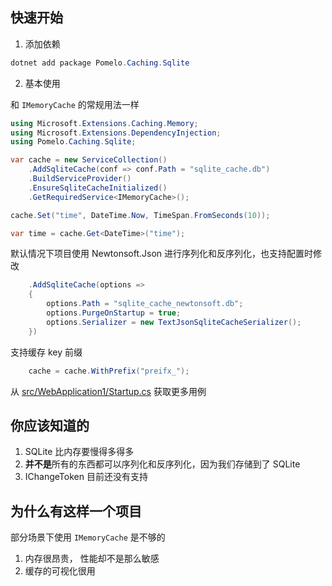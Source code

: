 ## 快速开始

1. 添加依赖

```c#
dotnet add package Pomelo.Caching.Sqlite
```

2. 基本使用

和 `IMemoryCache` 的常规用法一样

```c#
using Microsoft.Extensions.Caching.Memory;
using Microsoft.Extensions.DependencyInjection;
using Pomelo.Caching.Sqlite;

var cache = new ServiceCollection()
    .AddSqliteCache(conf => conf.Path = "sqlite_cache.db")
    .BuildServiceProvider()
    .EnsureSqliteCacheInitialized()
    .GetRequiredService<IMemoryCache>();

cache.Set("time", DateTime.Now, TimeSpan.FromSeconds(10));

var time = cache.Get<DateTime>("time");
```

默认情况下项目使用 Newtonsoft.Json 进行序列化和反序列化，也支持配置时修改

```c#
    .AddSqliteCache(options =>
    {
        options.Path = "sqlite_cache_newtonsoft.db";
        options.PurgeOnStartup = true;
        options.Serializer = new TextJsonSqliteCacheSerializer();
    })
```

支持缓存 key 前缀

```c#
    cache = cache.WithPrefix("preifx_");
```

从 [src/WebApplication1/Startup.cs](src/WebApplication1/Startup.cs) 获取更多用例

## 你应该知道的

1. SQLite 比内存要慢得多得多
2. **并不是**所有的东西都可以序列化和反序列化，因为我们存储到了 SQLite 
3. IChangeToken 目前还没有支持

## 为什么有这样一个项目

部分场景下使用 `IMemoryCache` 是不够的

1. 内存很昂贵， 性能却不是那么敏感
2. 缓存的可视化很用